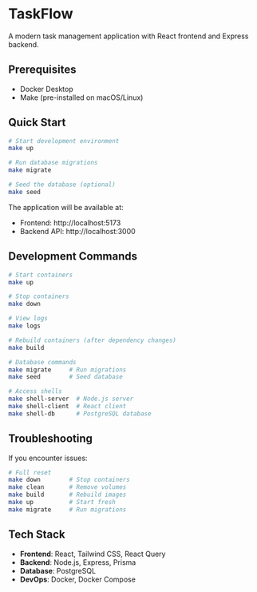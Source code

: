# TaskFlow

A modern task management application with React frontend and Express backend.

## Prerequisites

- Docker Desktop
- Make (pre-installed on macOS/Linux)

## Quick Start

```bash
# Start development environment
make up

# Run database migrations
make migrate

# Seed the database (optional)
make seed
```

The application will be available at:
- Frontend: http://localhost:5173
- Backend API: http://localhost:3000

## Development Commands

```bash
# Start containers
make up

# Stop containers
make down

# View logs
make logs

# Rebuild containers (after dependency changes)
make build

# Database commands
make migrate     # Run migrations
make seed        # Seed database

# Access shells
make shell-server  # Node.js server
make shell-client  # React client
make shell-db      # PostgreSQL database
```

## Troubleshooting

If you encounter issues:

```bash
# Full reset
make down        # Stop containers
make clean       # Remove volumes
make build       # Rebuild images
make up          # Start fresh
make migrate     # Run migrations
```

## Tech Stack

- **Frontend**: React, Tailwind CSS, React Query
- **Backend**: Node.js, Express, Prisma
- **Database**: PostgreSQL
- **DevOps**: Docker, Docker Compose